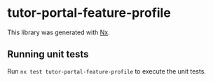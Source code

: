 # tutor-portal-feature-profile

This library was generated with [Nx](https://nx.dev).

## Running unit tests

Run `nx test tutor-portal-feature-profile` to execute the unit tests.
